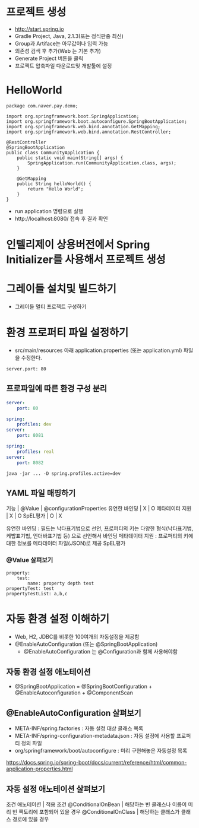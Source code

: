# 프로젝트 생성
- http://start.spring.io
- Gradle Project, Java, 2.1.3(또는 정식판중 최신)
- Group과 Artiface는 아무값이나 입력 가능
- 의존성 검색 후 추가(Web 는 기본 추가)
- Generate Project 버튼을 클릭
- 프로젝트 압축파일 다운로드및 개발툴에 설정

# HelloWorld

```
package com.naver.pay.demo;

import org.springframework.boot.SpringApplication;
import org.springframework.boot.autoconfigure.SpringBootApplication;
import org.springframework.web.bind.annotation.GetMapping;
import org.springframework.web.bind.annotation.RestController;

@RestController
@SpringBootApplication
public class CommunityApplication {
    public static void main(String[] args) {
        SpringApplication.run(CommunityApplication.class, args);
    }

    @GetMapping
    public String helloWorld() {
        return "Hello World";
    }
}
```

- run application 명령으로 실행
- http://localhost:8080/ 접속 후 결과 확인

# 인텔리제이 상용버전에서 Spring Initializer를 사용해서 프로젝트 생성

# 그레이들 설치및 빌드하기

- 그레이들 멀티 프로젝트 구성하기

# 환경 프로퍼티 파일 설정하기

- src/main/resources 아래 application.properties (또는 application.yml) 파일을 수정한다.

```
server.port: 80
```

## 프로파일에 따른 환경 구성 분리

```application.yml
server:
    port: 80

spring:
    profiles: dev
server:
    port: 8081

spring:
    profiles: real
server:
    port: 8082
```

```
java -jar ... -D spring.profiles.active=dev
```

## YAML 파일 매핑하기

기능 | @Value | @configurationProperties
유연한 바인딩 | X | O
메타데이터 지원 | X | O
SpEL평가 | O | X

유연한 바인딩 : 필드는 낙타표기법으로 선언, 프로퍼티의 키는 다양한 형식(낙타표기법, 케밥표기법, 언더바표기법 등) 으로 선언해서 바인딩
메타데이터 지원 : 프로퍼티의 키에 대한 정보를 메타데이터 파일(JSON)로 제공
SpEL평가


### @Value 살펴보기

```
property:
    test:
        name: property depth test
propertyTest: test
propertyTestList: a,b,c
```

# 자동 환경 설정 이해하기

- Web, H2, JDBC를 비롯한 100여개의 자동설정을 제공함
- @EnableAutoConfiguration (또는 @SpringBootApplication)
    - @EnableAutoConfiguration 는 @Configuration과 함께 사용해야함

## 자동 환경 설정 애노테이션

- @SpringBootApplication = @SpringBootConfiguration + @EnableAutoconfiguration + @ComponentScan

## @EnableAutoConfiguration 살펴보기

- META-INF/spring.factories : 자동 설정 대상 클래스 목록
- META-INF/spring-configuration-metadata.json : 자동 설정에 사용할 프로퍼티 정의 파일
- org/springframework/boot/autoconfigure : 미리 구현해놓은 자동설정 목록

https://docs.spring.io/spring-boot/docs/current/reference/html/common-application-properties.html

## 자동 설정 애노테이션 살펴보기

조건 애노테이션 | 적용 조건
@ConditionalOnBean | 해당하는 빈 클래스나 이름이 미리 빈 팩토리에 포함되어 있을 경우
@ConditionalOnClass | 해당하는 클래스가 클래스 경로에 있을 경우